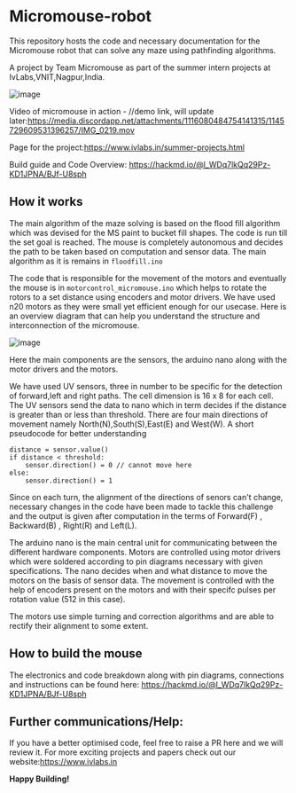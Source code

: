 # Micromouse-robot
This repository hosts the code and necessary documentation for the Micromouse robot that can solve any maze using pathfinding algorithms.

A project by Team Micromouse as part of the summer intern projects at IvLabs,VNIT,Nagpur,India.

![image](https://github.com/ChinmayK0607/LabelGen/assets/114411195/57440bf6-aa2b-4cc9-b7ba-28c85f5901e3)

Video of micromouse in action - //demo link, will update later:https://media.discordapp.net/attachments/1116080484754141315/1145729609531396257/IMG_0219.mov

Page for the project:https://www.ivlabs.in/summer-projects.html

Build guide and Code Overview: https://hackmd.io/@l_WDq7lkQq29Pz-KD1JPNA/BJf-U8sph

## How it works
The main algorithm of the maze solving is based on the flood fill algorithm which was devised for the MS paint to bucket fill shapes. The code is run till the set goal is reached. The mouse is completely autonomous and decides the path to be taken based on computation and sensor data. The main algorithm as it is remains in ```floodfill.ino```

The code that is responsible for the movement of the motors and eventually the mouse is in ```motorcontrol_micromouse.ino``` which helps to rotate the rotors to a set distance using encoders and motor drivers. We have used n20 motors as they were small yet efficient enough for our usecase. Here is an overview diagram that can help you understand the structure and interconnection of the micromouse.

![image](https://github.com/ChinmayK0607/LabelGen/assets/114411195/275f04d2-ce57-4bb8-8738-3a6d9264fc21)

Here the main components are the sensors, the arduino nano along with the motor drivers and the motors.

We have used UV sensors, three in number to be specific for the detection of forward,left and right paths. The cell dimension is 16 x 8 for each cell. The UV sensors send the data to nano which in term decides if the distance is greater than or less than threshold. There are four main directions of movement namely North(N),South(S),East(E) and West(W). A short pseudocode for better understanding

```
distance = sensor.value()
if distance < threshold:
    sensor.direction() = 0 // cannot move here
else:
    sensor.direction() = 1
```

Since on each turn, the alignment of the directions of senors can't change, necessary changes in the code have been made to tackle this challenge and the output is given after computation in the terms of Forward(F) , Backward(B) , Right(R) and Left(L).

The arduino nano is the main central unit for communicating between the different hardware components. Motors are controlled using motor drivers which were soldered according to pin diagrams necessary with given specifications. The nano decides when and what distance to move the motors on the basis of sensor data. The movement is controlled with the help of encoders present on the motors and with their specifc pulses per rotation value (512 in this case).

The motors use simple turning and correction algorithms and are able to rectify their alignment to some extent.

## How to build the mouse
The electronics and code breakdown along with pin diagrams, connections and instructions can be found here: https://hackmd.io/@l_WDq7lkQq29Pz-KD1JPNA/BJf-U8sph

## Further communications/Help:
If you have a better optimised code, feel free to raise a PR here and we will review it.
For more exciting projects and papers check out our website:https://www.ivlabs.in

**Happy Building!**

